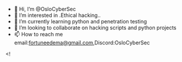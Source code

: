 - 👋 Hi, I’m @OsloCyberSec
- 👀 I’m interested in .Ethical hacking..
- 🌱 I’m currently learning python and penetration testing
- 💞️ I’m looking to collaborate on hacking scripts and python projects
- 📫 How to reach me email:fortuneedema@gmail.com,Discord:OsloCyberSec 

<!
